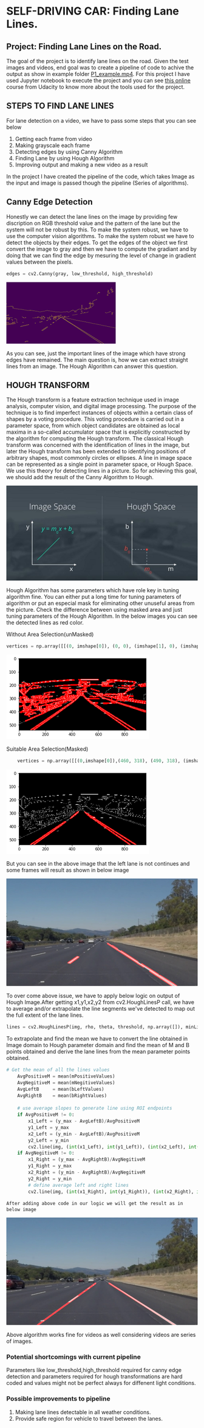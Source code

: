 # SELF-DRIVING CAR: Finding Lane Lines.
## Project: Finding Lane Lines on the Road.

The goal of the project is to identify lane lines on the road. Given the test images and videos, end goal was to create a pipeline of code to achive the output as show in example folder [P1_example.mp4](examples/P1_example.mp4). For this project I have used Jupyter notebook to execute 
the project and you can see [this online](https://classroom.udacity.com/courses/ud1111) course from Udacity to know more about the tools used for the project.

## STEPS TO FIND LANE LINES

For lane detection on a video, we have to pass some steps that you can see below

1. Getting each frame from video
2. Making grayscale each frame
3. Detecting edges by using Canny Algorithm
4. Finding Lane by using Hough Algorithm
5. Improving output and making a new video as a result

In the project I have created the pipeline of the code, which takes Image as the input and image is passed though the pipeline 
(Series of algorithms).

## Canny Edge Detection

Honestly we can detect the lane lines on the image by providing few discription on RGB threshold value and the pattern of the lane
but the system will not be robust by this. To make the system robust, we have to use the computer vision algorithms. 
To make the system robust we have to detect the objects by their edges. To get the edges of the object we first convert the image to gray and then we have to compute the gradiant and by doing that we can find the edge by mesuring the level of change in gradient values between the pixels.


```python
edges = cv2.Canny(gray, low_threshold, high_threshold)
```

![canny_image](output_readme/solidWhiteRightcany.png) 

As you can see, just the important lines of the image which have strong edges have remained. The main question is, how we can extract straight lines from an image. The Hough Algorithm can answer this question.

## HOUGH TRANSFORM

The Hough transform is a feature extraction technique used in image analysis, computer vision, and digital image processing. The purpose of the technique is to find imperfect instances of objects within a certain class of shapes by a voting procedure. This voting procedure is carried out in a parameter space, from which object candidates are obtained as local maxima in a so-called accumulator space that is explicitly constructed by the algorithm for computing the Hough transform. The classical Hough transform was concerned with the identification of lines in the image, but later the Hough transform has been extended to identifying positions of arbitrary shapes, most commonly circles or ellipses. A line in image space can be represented as a single point in parameter space, or Hough Space. We use this theory for detecting lines in a picture. So for achieving this goal, we should add the result of the Canny Algorithm to Hough.

![HOUGH TRANSFORM](output_readme/HOUGH_TRANSFORM.png)

Hough Algorithm has some parameters which have role key in tuning algorithm fine. You can either put a long time for tuning parameters of algorithm or put an especial mask for eliminating other unuseful areas from the picture. Check the difference between using masked area and just tuning parameters of the Hough Algorithm. In the below images you can see the detected lines as red color.

Without Area Selection(unMasked)


```python
vertices = np.array([[(0, imshape[0]), (0, 0), (imshape[1], 0), (imshape[1], imshape[0])]], dtype=np.int32)
```

![hough_without_mask](output_readme/hough_without_mask.png)

Suitable Area Selection(Masked)


```python
    vertices = np.array([[(0,imshape[0]),(460, 318), (490, 318), (imshape[1],imshape[0])]], dtype=np.int32)
```

![hough_with_mask](output_readme/hough_with_mask.png)

But you can see in the above image that the left lane is not continues and some frames will result as shown in below image

![broken lane](output_readme/solidWhiteRightproblem2.png)

To over come above issue, we have to apply below logic on output of Hough Image.After getting x1,y1,x2,y2 from cv2.HoughLinesP call, we have to average and/or extrapolate the line segments we've detected to map out the full extent of the lane lines.


```python
lines = cv2.HoughLinesP(img, rho, theta, threshold, np.array([]), minLineLength=min_line_len, maxLineGap=max_line_gap)
```

To extrapolate and find the mean we have to convert the line obtained in Image domain to Hough parameter domain and find the mean of M and B points obtained and derive the lane lines from the mean parameter points obtained.


```python
# Get the mean of all the lines values
    AvgPositiveM = mean(mPositiveValues)
    AvgNegitiveM = mean(mNegitiveValues)
    AvgLeftB     = mean(bLeftValues)
    AvgRightB    = mean(bRightValues)

    # use average slopes to generate line using ROI endpoints
    if AvgPositiveM != 0:
        x1_Left = (y_max - AvgLeftB)/AvgPositiveM
        y1_Left = y_max
        x2_Left = (y_min - AvgLeftB)/AvgPositiveM
        y2_Left = y_min
        cv2.line(img, (int(x1_Left), int(y1_Left)), (int(x2_Left), int(y2_Left)), color, thickness) #avg Left Line
    if AvgNegitiveM != 0:
        x1_Right = (y_max - AvgRightB)/AvgNegitiveM
        y1_Right = y_max
        x2_Right = (y_min - AvgRightB)/AvgNegitiveM
        y2_Right = y_min
        # define average left and right lines
        cv2.line(img, (int(x1_Right), int(y1_Right)), (int(x2_Right), int(y2_Right)), color, thickness) #avg Right Line
```

    After adding above code in our logic we will get the result as in below image

![solved](output_readme/solidWhiteRightsolved.png)

Above algorithm works fine for videos as well considering videos are series of images.

### Potential shortcomings with current pipeline

Parameters like low_threshold,high_threshold required for canny edge detection and parameters required for hough transformations
are hard coded and values might not be perfect always for diffenent light conditions.

### Possible improvements to pipeline

1. Making lane lines detectable in all weather conditions.
2. Provide safe region for vehicle to travel between the lanes.


